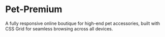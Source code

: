 # Pet-Premium
A fully responsive online boutique for high-end pet accessories, built with CSS Grid for seamless browsing across all devices.
